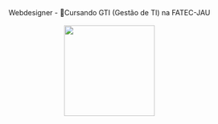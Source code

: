 <div align="center">Webdesigner - 📝Cursando GTI (Gestão de TI) na FATEC-JAU</div>
<br>
<div align="center"><a href="https://github.com/pedrodfato"><img height="180em" src="https://github-readme-stats.vercel.app/api?username=pedrodfato&theme=merko&show_icons=true"/>
